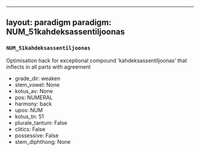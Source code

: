 
---
layout: paradigm
paradigm: NUM_51kahdeksassentiljoonas
---
### ` NUM_51kahdeksassentiljoonas `

Optimisation hack for exceptional compound ’kahdeksassentiljoonas’ that inflects in all parts with agreement
* grade_dir: weaken
* stem_vowel: None
* kotus_av: None
* pos: NUMERAL
* harmony: back
* upos: NUM
* kotus_tn: 51
* plurale_tantum: False
* clitics: False
* possessive: False
* stem_diphthong: None
